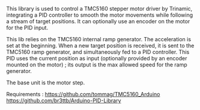 This library is used to control a TMC5160 stepper motor driver by Trinamic, integrating a PID controller to smooth 
the motor movements while following a stream of target positions.
It can optionally use an encoder on the motor for the PID input.

This lib relies on the TMC5160 internal ramp generator. The acceleration is set at the beginning. 
When a new target position is received, it is sent to the TMC5160 ramp generator, and simultaneously fed to a PID
controller. This PID uses the current position as input (optionally provided by an encoder mounted on the motor) ; 
its output is the max allowed speed for the ramp generator. 

The base unit is the motor step.

Requirements : 
https://github.com/tommag/TMC5160_Arduino
https://github.com/br3ttb/Arduino-PID-Library
